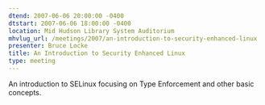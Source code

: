 ```yaml
---
dtend: 2007-06-06 20:00:00 -0400
dtstart: 2007-06-06 18:00:00 -0400
location: Mid Hudson Library System Auditorium
mhvlug_url: /meetings/2007/an-introduction-to-security-enhanced-linux
presenter: Bruce Locke
title: An Introduction to Security Enhanced Linux
type: meeting
---
```



An introduction to SELinux focusing on Type Enforcement and other basic concepts.